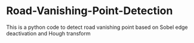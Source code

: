 # Road-Vanishing-Point-Detection
This is a python code to detect road vanishing point based on Sobel edge deactivation and Hough transform
